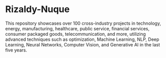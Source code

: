 # Rizaldy-Nuque
This repository showcases over 100 cross-industry projects in technology, energy, manufacturing, healthcare, public service, financial services, consumer packaged goods, telecommunication, and more, utilizing advanced techniques such as optimization, Machine Learning, NLP, Deep Learning, Neural Networks, Computer Vision, and Generative AI in the last five years.
